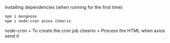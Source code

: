 Installing dependencies (when running for the first time)
```bash
npm i mongoose
npm i node-cron axios cheerio
```
node-cron = To create the cron job
cheerio = Process the HTML when axios send it